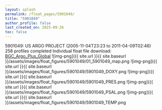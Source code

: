 ```yaml
---
layout: splash
permalink: /float_pages/5901049/
title: "5901049"
author_profile: false
last_created_on: 2025-09-26
toc: false
---
```

 
5901049: US ARGO PROJECT (2005-11-04T23:23 to 2011-04-09T02:46)
258 profiles completed
Individual float file download: [BGC_Argo_Plus_Global](https://ftp.soest.hawaii.edu/bgc_argo_plus/Individual_Floats/outliers_removed/5901049_Sprof_processed.nc)
![img-png]({{ site.url }}{{ site.baseurl }}/assets/images/float_figures/5901049/01_5901049_map.png
![img-png]({{ site.url }}{{ site.baseurl }}/assets/images/float_figures/5901049/5901049_DOXY.png
![img-png]({{ site.url }}{{ site.baseurl }}/assets/images/float_figures/5901049/5901049_PRES.png
![img-png]({{ site.url }}{{ site.baseurl }}/assets/images/float_figures/5901049/5901049_PSAL.png
![img-png]({{ site.url }}{{ site.baseurl }}/assets/images/float_figures/5901049/5901049_TEMP.png
